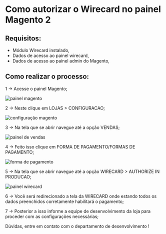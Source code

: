# Como autorizar o Wirecard no painel Magento 2

## Requisitos:

* Módulo Wirecard instalado,
* Dados de acesso ao painel wirecard,
* Dados de acesso ao painel admin do Magento,

## Como realizar o processo:

1 -> Acesse o painel Magento;

![painel magento](https://github.com/Buzz-Dev-Web/Tutoriais/blob/master/Magento_2/13%20-%20Como%20fazer%20homologacao%20Wirecard/images/painelmagento.png)

2 -> Neste clique em LOJAS > CONFIGURACAO;

![configuração magento](https://github.com/Buzz-Dev-Web/Tutoriais/blob/master/Magento_2/13%20-%20Como%20fazer%20homologacao%20Wirecard/images/configuracao_magento.png)

3 -> Na tela que se abrir navegue até a opção VENDAS;

![painel de vendas](https://github.com/Buzz-Dev-Web/Tutoriais/blob/master/Magento_2/13%20-%20Como%20fazer%20homologacao%20Wirecard/images/vendas_configuracao.png)

4 ->  Feito isso clique em FORMA DE PAGAMENTO/FORMAS DE PAGAMENTO;

![forma de pagamento](https://github.com/Buzz-Dev-Web/Tutoriais/blob/master/Magento_2/13%20-%20Como%20fazer%20homologacao%20Wirecard/images/forma-de-pagamento.png)

5 -> Na tela que se abrir navegue até a opção WIRECARD > AUTHORIZE IN PRODUCAO;

![painel wirecard](https://github.com/Buzz-Dev-Web/Tutoriais/blob/master/Magento_2/13%20-%20Como%20fazer%20homologacao%20Wirecard/images/autorizacao-wirecard.png)

6 -> Você será redirecionado a tela da WIRECARD onde estando todos os dados preenchidos corretamente habilitará o pagamento;

7 -> Posterior a isso informe a equipe de desenvolvimento da loja para proceder com as configurações necessárias;


Dúvidas, entre em contato com o departamento de desenvolvimento !

